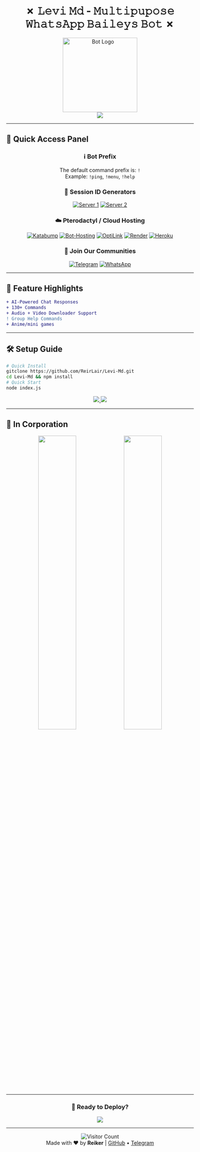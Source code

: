 <h1 align="center">✗ 𝙻𝚎𝚟𝚒 𝙼𝚍 - 𝙼𝚞𝚕𝚝𝚒𝚙𝚞𝚙𝚘𝚜𝚎 𝚆𝚑𝚊𝚝𝚜𝙰𝚙𝚙 𝙱𝚊𝚒𝚕𝚎𝚢𝚜 𝙱𝚘𝚝 ✗</h1>

<p align="center">
  <img src="https://files.catbox.moe/acycw6.jpeg" alt="Bot Logo" width="200"/>
  <br/>
  <a href="https://github.com/ReirLair/Levi-Md/archive/refs/heads/main.zip">
    <img src="https://img.shields.io/badge/Download-Project-blue?style=for-the-badge&logo=github"/>
  </a>
</p>

---

## 🔗 Quick Access Panel
<div align="center">

### ℹ️ Bot Prefix  
The default command prefix is: `!`  
Example: `!ping`, `!menu`, `!help`

### 🧩 Session ID Generators
[![Server 1](https://img.shields.io/badge/Pair_Device_1-25D366?style=for-the-badge&logo=whatsapp&logoColor=white)](https://levi.zone.id)
[![Server 2](https://img.shields.io/badge/Pair_Device_2-25D366?style=for-the-badge&logo=whatsapp&logoColor=white)](https://scan-f56q.onrender.com)

### ☁️ Pterodactyl / Cloud Hosting  
[![Katabump](https://img.shields.io/badge/Katabump-4285F4?style=for-the-badge&logo=google-cloud&logoColor=white)](https://katabump.com)
[![Bot-Hosting](https://img.shields.io/badge/Bot_Hosting-FF6C37?style=for-the-badge&logo=serverless&logoColor=white)](https://bot-hosting.com)
[![OptiLink](https://img.shields.io/badge/OptiLink-00A98F?style=for-the-badge&logo=linktree&logoColor=white)](https://optilink.com)
[![Render](https://img.shields.io/badge/Render-46E3B7?style=for-the-badge&logo=render&logoColor=white)](https://render.com)
[![Heroku](https://img.shields.io/badge/Heroku-430098?style=for-the-badge&logo=heroku&logoColor=white)](https://heroku.com)

### 💬 Join Our Communities
[![Telegram](https://img.shields.io/badge/Telegram-2CA5E0?style=for-the-badge&logo=telegram&logoColor=white)](https://t.me/reikertechtools)
[![WhatsApp](https://img.shields.io/badge/WhatsApp_Group-25D366?style=for-the-badge&logo=whatsapp&logoColor=white)](https://whatsapp.com/channel/0029VasyE7u2v1Ijck0HDf2C)

</div>

---

## 🌟 Feature Highlights
```diff
+ AI-Powered Chat Responses
+ 130+ Commands
+ Audio + Video Downloader Support
! Group Help Commands
+ Anime/mini games
```

---

## 🛠️ Setup Guide
```bash
# Quick Install
gitclone https://github.com/ReirLair/Levi-Md.git
cd Levi-Md && npm install
# Quick Start
node index.js
```

<p align="center">
  <a href="https://nodejs.org">
    <img src="https://img.shields.io/badge/Node.js-18+-339933?style=flat-square&logo=node.js&logoColor=white"/>
  </a>
  <a href="https://www.npmjs.com">
    <img src="https://img.shields.io/badge/npm-CB3837?style=flat-square&logo=npm&logoColor=white"/>
  </a>
</p>

---

## 🥀 In Corporation
<p align="center">
  <img src="https://files.catbox.moe/xkk2ap.jpeg" width="45%"/>
  <img src="https://files.catbox.moe/0no0cu.jpeg" width="45%"/>
</p>

---

<div align="center">
  <h3>🚀 Ready to Deploy?</h3>
  <a href="https://github.com/ReirLair/Levi-Md/archive/refs/heads/main.zip">
    <img src="https://img.shields.io/badge/Download_Now!-brightgreen?style=for-the-badge&logo=download&logoColor=white"/>
  </a>
</div>

---

<div align="center">
  <img src="https://komarev.com/ghpvc/?username=yourusername&label=Visitors&color=blueviolet&style=flat" alt="Visitor Count"/>
  <br/>
  Made with ❤️ by <b>Reiker</b> | 
  <a href="https://github.com/ReirLair">GitHub</a> •
  <a href="https://t.me/reikertechtools">Telegram</a>
</div>

